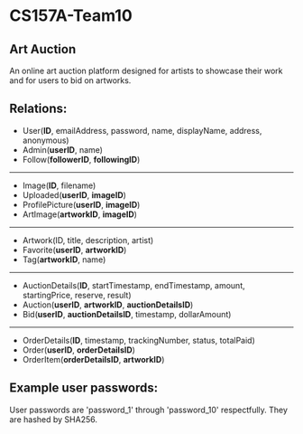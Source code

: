 # CS157A-Team10

## Art Auction
An online art auction platform designed for artists to showcase their work and for users to bid on artworks.

## Relations:

- User(**ID**, emailAddress, password, name, displayName, address, anonymous)
- Admin(**userID**, name)
- Follow(**followerID**, **followingID**)

---

- Image(**ID**, filename)
- Uploaded(**userID**, **imageID**)
- ProfilePicture(**userID**, **imageID**)
- ArtImage(**artworkID**, **imageID**)

---

- Artwork(ID, title, description, artist)
- Favorite(**userID**, **artworkID**)
- Tag(**artworkID**, name)

---

- AuctionDetails(**ID**, startTimestamp, endTimestamp, amount, startingPrice, reserve, result)
- Auction(**userID**, **artworkID**, **auctionDetailsID**)
- Bid(**userID**, **auctionDetailsID**, timestamp, dollarAmount)

---

- OrderDetails(**ID**, timestamp, trackingNumber, status, totalPaid)
- Order(**userID**, **orderDetailsID**)
- OrderItem(**orderDetailsID**, **artworkID**)

## Example user passwords:

User passwords are 'password\_1' through 'password\_10' respectfully. They are hashed by SHA256.
